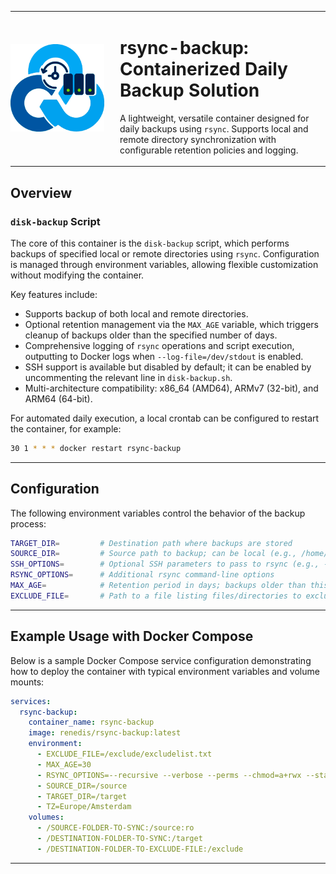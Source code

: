 <table style="border-collapse: collapse;">
  <tr>
    <td style="border: none; padding: 0; vertical-align: middle;" width="160">
      <img src="https://raw.githubusercontent.com/renedis/rsync-backup/refs/heads/master/rsync-backup-logo.png" alt="rsync-backup logo" width="150" />
    </td>
    <td style="border: none; padding-left: 15px; vertical-align: middle;">
      <h1>rsync-backup: Containerized Daily Backup Solution</h1>
      <p>A lightweight, versatile container designed for daily backups using <code>rsync</code>. Supports local and remote directory synchronization with configurable retention policies and logging.</p>
    </td>
  </tr>
</table>


## Overview

### `disk-backup` Script

The core of this container is the `disk-backup` script, which performs backups of specified local or remote directories using `rsync`. Configuration is managed through environment variables, allowing flexible customization without modifying the container.

Key features include:

- Supports backup of both local and remote directories.
- Optional retention management via the `MAX_AGE` variable, which triggers cleanup of backups older than the specified number of days.
- Comprehensive logging of `rsync` operations and script execution, outputting to Docker logs when `--log-file=/dev/stdout` is enabled.
- SSH support is available but disabled by default; it can be enabled by uncommenting the relevant line in `disk-backup.sh`.
- Multi-architecture compatibility: x86_64 (AMD64), ARMv7 (32-bit), and ARM64 (64-bit).

For automated daily execution, a local crontab can be configured to restart the container, for example:

```bash
30 1 * * * docker restart rsync-backup
```

---

## Configuration

The following environment variables control the behavior of the backup process:

```bash
TARGET_DIR=         # Destination path where backups are stored
SOURCE_DIR=         # Source path to backup; can be local (e.g., /home/user) or remote (e.g., user@host:/path)
SSH_OPTIONS=        # Optional SSH parameters to pass to rsync (e.g., -o UserKnownHostsFile=/dev/null)
RSYNC_OPTIONS=      # Additional rsync command-line options
MAX_AGE=            # Retention period in days; backups older than this will be deleted. If unset, no deletion occurs.
EXCLUDE_FILE=       # Path to a file listing files/directories to exclude from backup (one per line)
```

---

## Example Usage with Docker Compose

Below is a sample Docker Compose service configuration demonstrating how to deploy the container with typical environment variables and volume mounts:

```yaml
services:
  rsync-backup:
    container_name: rsync-backup
    image: renedis/rsync-backup:latest
    environment:
      - EXCLUDE_FILE=/exclude/excludelist.txt
      - MAX_AGE=30
      - RSYNC_OPTIONS=--recursive --verbose --perms --chmod=a+rwx --stats --progress --log-file=/dev/stdout
      - SOURCE_DIR=/source
      - TARGET_DIR=/target
      - TZ=Europe/Amsterdam
    volumes:
      - /SOURCE-FOLDER-TO-SYNC:/source:ro
      - /DESTINATION-FOLDER-TO-SYNC:/target
      - /DESTINATION-FOLDER-TO-EXCLUDE-FILE:/exclude
```

---
